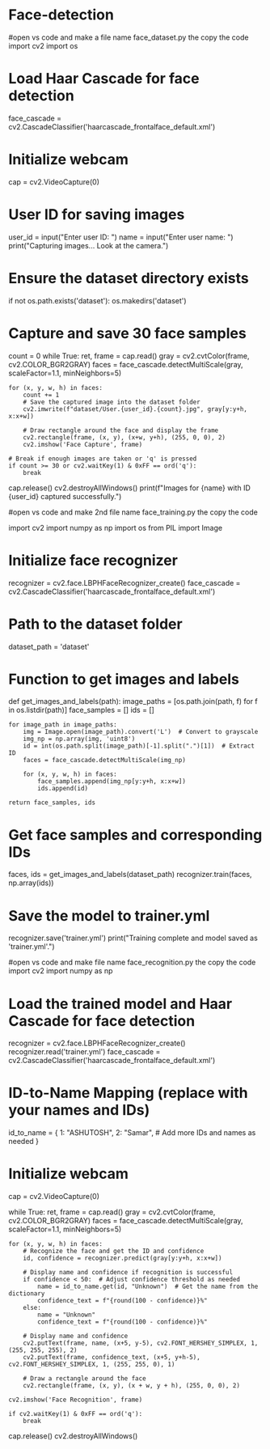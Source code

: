 # Face-detection 

#open vs code and make a file name face_dataset.py the copy the code
import cv2
import os

# Load Haar Cascade for face detection
face_cascade = cv2.CascadeClassifier('haarcascade_frontalface_default.xml')

# Initialize webcam
cap = cv2.VideoCapture(0)

# User ID for saving images
user_id = input("Enter user ID: ")
name = input("Enter user name: ")
print("Capturing images... Look at the camera.")

# Ensure the dataset directory exists
if not os.path.exists('dataset'):
    os.makedirs('dataset')

# Capture and save 30 face samples
count = 0
while True:
    ret, frame = cap.read()
    gray = cv2.cvtColor(frame, cv2.COLOR_BGR2GRAY)
    faces = face_cascade.detectMultiScale(gray, scaleFactor=1.1, minNeighbors=5)
    
    for (x, y, w, h) in faces:
        count += 1
        # Save the captured image into the dataset folder
        cv2.imwrite(f"dataset/User.{user_id}.{count}.jpg", gray[y:y+h, x:x+w])
        
        # Draw rectangle around the face and display the frame
        cv2.rectangle(frame, (x, y), (x+w, y+h), (255, 0, 0), 2)
        cv2.imshow('Face Capture', frame)
    
    # Break if enough images are taken or 'q' is pressed
    if count >= 30 or cv2.waitKey(1) & 0xFF == ord('q'):
        break

cap.release()
cv2.destroyAllWindows()
print(f"Images for {name} with ID {user_id} captured successfully.")

#open vs code and make 2nd file name face_training.py the copy the code

import cv2
import numpy as np
import os
from PIL import Image

# Initialize face recognizer
recognizer = cv2.face.LBPHFaceRecognizer_create()
face_cascade = cv2.CascadeClassifier('haarcascade_frontalface_default.xml')

# Path to the dataset folder
dataset_path = 'dataset'

# Function to get images and labels
def get_images_and_labels(path):
    image_paths = [os.path.join(path, f) for f in os.listdir(path)]
    face_samples = []
    ids = []
    
    for image_path in image_paths:
        img = Image.open(image_path).convert('L')  # Convert to grayscale
        img_np = np.array(img, 'uint8')
        id = int(os.path.split(image_path)[-1].split(".")[1])  # Extract ID
        faces = face_cascade.detectMultiScale(img_np)
        
        for (x, y, w, h) in faces:
            face_samples.append(img_np[y:y+h, x:x+w])
            ids.append(id)
    
    return face_samples, ids

# Get face samples and corresponding IDs
faces, ids = get_images_and_labels(dataset_path)
recognizer.train(faces, np.array(ids))

# Save the model to trainer.yml
recognizer.save('trainer.yml')
print("Training complete and model saved as 'trainer.yml'.")



#open vs code and make file name face_recognition.py the copy the code
import cv2
import numpy as np

# Load the trained model and Haar Cascade for face detection
recognizer = cv2.face.LBPHFaceRecognizer_create()
recognizer.read('trainer.yml')
face_cascade = cv2.CascadeClassifier('haarcascade_frontalface_default.xml')

# ID-to-Name Mapping (replace with your names and IDs)
id_to_name = {
    1: "ASHUTOSH",
    2: "Samar",
    # Add more IDs and names as needed
}

# Initialize webcam
cap = cv2.VideoCapture(0)

while True:
    ret, frame = cap.read()
    gray = cv2.cvtColor(frame, cv2.COLOR_BGR2GRAY)
    faces = face_cascade.detectMultiScale(gray, scaleFactor=1.1, minNeighbors=5)
    
    for (x, y, w, h) in faces:
        # Recognize the face and get the ID and confidence
        id, confidence = recognizer.predict(gray[y:y+h, x:x+w])
        
        # Display name and confidence if recognition is successful
        if confidence < 50:  # Adjust confidence threshold as needed
            name = id_to_name.get(id, "Unknown")  # Get the name from the dictionary
            confidence_text = f"{round(100 - confidence)}%"
        else:
            name = "Unknown"
            confidence_text = f"{round(100 - confidence)}%"
        
        # Display name and confidence
        cv2.putText(frame, name, (x+5, y-5), cv2.FONT_HERSHEY_SIMPLEX, 1, (255, 255, 255), 2)
        cv2.putText(frame, confidence_text, (x+5, y+h-5), cv2.FONT_HERSHEY_SIMPLEX, 1, (255, 255, 0), 1)
        
        # Draw a rectangle around the face
        cv2.rectangle(frame, (x, y), (x + w, y + h), (255, 0, 0), 2)
    
    cv2.imshow('Face Recognition', frame)
    
    if cv2.waitKey(1) & 0xFF == ord('q'):
        break

cap.release()
cv2.destroyAllWindows()

